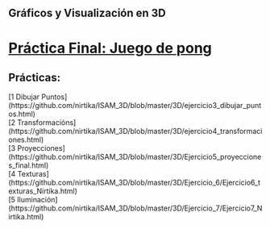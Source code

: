 ## Gráficos y Visualización en 3D
# [Práctica Final: Juego de pong](https://github.com/nirtika/ISAM_3D/blob/master/3D/Practica%20Final/Practica_Final_Nirtika.html) 

<h2> Prácticas: </h2>
            [1 Dibujar Puntos](https://github.com/nirtika/ISAM_3D/blob/master/3D/ejercicio3_dibujar_puntos.html)<br>
            [2 Transformacións](https://github.com/nirtika/ISAM_3D/blob/master/3D/ejercicio4_transformaciones.html)<br>
            [3 Proyecciones](https://github.com/nirtika/ISAM_3D/blob/master/3D/Ejercicio5_proyecciones_final.html)<br>
            [4 Texturas](https://github.com/nirtika/ISAM_3D/blob/master/3D/Ejercicio_6/Ejercicio6_texturas_Nirtika.html)<br>
            [5 Iluminación](https://github.com/nirtika/ISAM_3D/blob/master/3D/Ejercicio_7/Ejercicio7_Nirtika.html)

